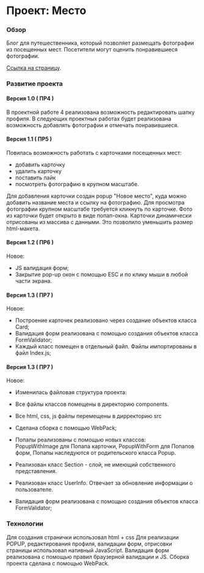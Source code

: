 # Проект: Место

### Обзор

Блог для путешественника, который позволяет размещать фотографии из посещенных мест.
Посетители могут оценить понравившиеся фотографии.

[Ссылка на страницу](https://nickprokhorov.github.io/mesto/index.html). 

### Развитие проекта

#### Версия 1.0 ( ПР4 )
В проектной работе 4 реализована возможность редактировать шапку профиля. 
В следующих проектных работах будет реализована возможность добавлять фотографии и отмечать понравившиеся. 

#### Версия 1.1 ( ПР5 )
Повилась возможность работать с карточками посещенных мест:   
- добавить карточку
- удалить карточку
- поставить лайк
- посмотреть фотографию в крупном масштабе.  

Для добавления карточки создан popup "Новое место", куда можно добавить название места и ссылку на фотографию.
Для просмотра фотографии крупном масштабе требуется кликнуть по карточке. Фото из карточки будет открыто в виде попап-окна.  Карточки динамически отрисованы из массива с данными. Это позволило уменьшить размер html-макета.

#### Версия 1.2 ( ПР6 )
Новое:  
- JS валидация форм; 
- Закрытие pop-up окон с помощью ESC и по клику мыши в любой части экрана.

#### Версия 1.3 ( ПР7 )
Новое: 
- Построение карточек реализовано через создание объектов класса Card;
- Валидация форм реализована с помощью создания объектов класса FormValidator;
- Каждый класс помещен в отдельный файл. Файлы импортированы в файл Index.js;

#### Версия 1.3 ( ПР7 )
Новое: 
- Изменилась файловая структура проекта: 
- Все файлы классов помещены в директорию components.
- Все html, css, js файлы перемещены в дирректорию src 

- Сделана сборка с помощью WebPack;

- Попапы реализованы с помощью новых классов:  
    PopupWithImage для Попапа карточки, 
    PopupWithForm для Попапов форм, 
    Попапы наследуются от родительского класса Popup.

- Реализован класс Section - слой, не имеющий собственного представления. 
- Реализован класс UserInfo. Отвечает за обновление информации о пользователе.

- Валидация форм реализована с помощью создания объектов класса FormValidator;
 
### Технологии

Для создания странички использовал html + css
Для реализации POPUP, редактирования профиля, валидации форм, отрисовки страницы использовал нативный JavaScript. 
Валидация форм реализована с помощью правил браузерной валидации и JS.
Сборка проекта сделана с помощью WebPack.
